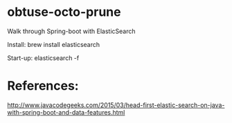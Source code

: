 # obtuse-octo-prune
Walk through Spring-boot with ElasticSearch

Install: brew install elasticsearch

Start-up: elasticsearch -f

# References:
http://www.javacodegeeks.com/2015/03/head-first-elastic-search-on-java-with-spring-boot-and-data-features.html
